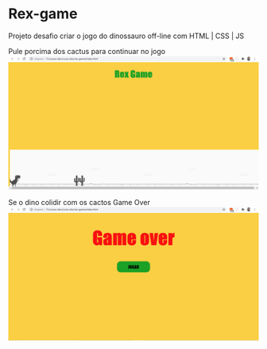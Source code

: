 # Rex-game
Projeto desafio criar o jogo do dinossauro off-line com HTML | CSS | JS

Pule porcima dos cactus para continuar no jogo 
![Game interface](https://github.com/ricardoaraujosantos/rex-game/blob/main/images/captura.png)

Se o dino colidir com os cactos Game Over
![Game over interface](https://github.com/ricardoaraujosantos/rex-game/blob/main/images/game-over.png)